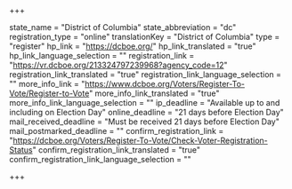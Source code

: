 +++

state_name = "District of Columbia"
state_abbreviation = "dc"
registration_type = "online"
translationKey = "District of Columbia"
type = "register"
hp_link = "https://dcboe.org/"
hp_link_translated = "true"
hp_link_language_selection = ""
registration_link = "https://vr.dcboe.org/213324797239968?agency_code=12"
registration_link_translated = "true"
registration_link_language_selection = ""
more_info_link = "https://www.dcboe.org/Voters/Register-To-Vote/Register-to-Vote"
more_info_link_translated = "true"
more_info_link_language_selection = ""
ip_deadline = "Available up to and including on Election Day"
online_deadline = "21 days before Election Day"
mail_received_deadline = "Must be received 21 days before Election Day"
mail_postmarked_deadline = ""
confirm_registration_link = "https://dcboe.org/Voters/Register-To-Vote/Check-Voter-Registration-Status"
confirm_registration_link_translated = "true"
confirm_registration_link_language_selection = ""

+++
